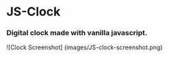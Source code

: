 # JS-Clock

### Digital clock made with vanilla javascript.

![Clock Screenshot] (images/JS-clock-screenshot.png)
